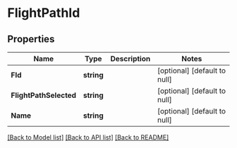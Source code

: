 # FlightPathId

## Properties
Name | Type | Description | Notes
------------ | ------------- | ------------- | -------------
**FId** | **string** |  | [optional] [default to null]
**FlightPathSelected** | **string** |  | [optional] [default to null]
**Name** | **string** |  | [optional] [default to null]

[[Back to Model list]](../README.md#documentation-for-models) [[Back to API list]](../README.md#documentation-for-api-endpoints) [[Back to README]](../README.md)

